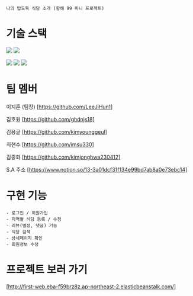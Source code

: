 ```
나의 밥도둑 식당 소개 (항해 99 미니 프로젝트) 
```
# 기술 스택

<img src="https://img.shields.io/badge/JavaScript-F7DF1E?style=flat-square&logo=javascript&logoColor=black"/>  <img src="https://img.shields.io/badge/jQuery-0769AD?style=flat-square&logo=jQuery&logoColor=white"/>


<img src="https://img.shields.io/badge/Python-3776AB?style=flat-square&logo=Python&logoColor=white"/> <img src="https://img.shields.io/badge/Flask-000000?style=flat-square&logo=flask&logoColor=white"/> <img src="https://img.shields.io/badge/MongoDB-47A248?style=flat-square&logo=MongoDB&logoColor=white"/>


# 팀 멤버 

이지훈 (팀장) [https://github.com/LeeJiHun1]

김호원 [https://github.com/ghdnjs18]

김용글 [https://github.com/kimyounggeul]

최현수 [https://github.com/imsu330]

김종화 [https://github.com/kimjonghwa230412]

S.A 주소 [https://www.notion.so/13-3a01dcf31f134e99bd7ab8a0e73ebc14]

# 구현 기능
```
- 로그인 / 회원가입
- 지역별 식당 등록 / 수정 
- 리뷰(별정, 댓글) 기능
- 식당 검색
- 상세페이지 확인
- 회원정보 수정
```

# 프로젝트 보러 가기
[http://first-web.eba-f59brz8z.ap-northeast-2.elasticbeanstalk.com/]
